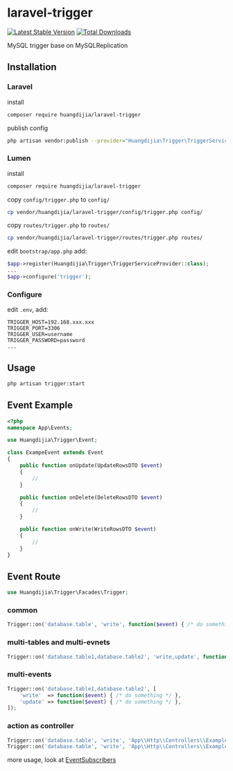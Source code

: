 # laravel-trigger

[![Latest Stable Version](https://poser.pugx.org/huangdijia/laravel-trigger/version.png)](https://packagist.org/packages/huangdijia/laravel-trigger)
[![Total Downloads](https://poser.pugx.org/huangdijia/laravel-trigger/d/total.png)](https://packagist.org/packages/huangdijia/laravel-trigger)

MySQL trigger base on MySQLReplication

## Installation

### Laravel

install

~~~bash
composer require huangdijia/laravel-trigger
~~~

publish config

~~~bash
php artisan vendor:publish --provider="Huangdijia\Trigger\TriggerServiceProvider"
~~~

### Lumen

install

~~~bash
composer require huangdijia/laravel-trigger
~~~

copy `config/trigger.php` to `config/`

~~~bash
cp vendor/huangdijia/laravel-trigger/config/trigger.php config/
~~~

copy `routes/trigger.php` to `routes/`

~~~bash
cp vendor/huangdijia/laravel-trigger/routes/trigger.php routes/
~~~

edit `bootstrap/app.php` add:

~~~php
$app->register(Huangdijia\Trigger\TriggerServiceProvider::class);
...
$app->configure('trigger');
~~~

### Configure

edit `.env`, add:

~~~env
TRIGGER_HOST=192.168.xxx.xxx
TRIGGER_PORT=3306
TRIGGER_USER=username
TRIGGER_PASSWORD=password
...
~~~

## Usage

~~~bash
php artisan trigger:start
~~~

## Event Example

~~~php
<?php
namespace App\Events;

use Huangdijia\Trigger\Event;

class ExampeEvent extends Event
{
    public function onUpdate(UpdateRowsDTO $event)
    {
        //
    }

    public function onDelete(DeleteRowsDTO $event)
    {
        //
    }

    public function onWrite(WriteRowsDTO $event)
    {
        //
    }
}
~~~

## Event Route

~~~php
use Huangdijia\Trigger\Facades\Trigger;
~~~

### common

~~~php
Trigger::on('database.table', 'write', function($event) { /* do something */ });
~~~

### multi-tables and multi-evnets

~~~php
Trigger::on('database.table1,database.table2', 'write,update', function($event) { /* do something */ });
~~~

### multi-events

~~~php
Trigger::on('database.table1,database.table2', [
    'write'  => function($event) { /* do something */ },
    'update' => function($event) { /* do something */ },
]);
~~~

### action as controller

~~~php
Trigger::on('database.table', 'write', 'App\\Http\\Controllers\\ExampleController'); // call default method 'handle'
Trigger::on('database.table', 'write', 'App\\Http\\Controllers\\ExampleController@write');
~~~

more usage, look at [EventSubscribers](https://github.com/krowinski/php-mysql-replication/blob/master/src/MySQLReplication/Event/EventSubscribers.php)